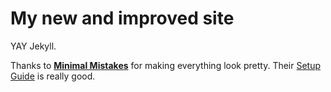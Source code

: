# My new and improved site
YAY Jekyll.

 Thanks to **[Minimal Mistakes](http://mmistakes.github.io/minimal-mistakes)** for making everything look pretty. Their [Setup Guide](http://mmistakes.github.io/minimal-mistakes/theme-setup/) is really good.
